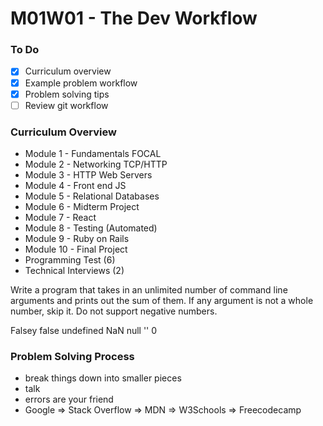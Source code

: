 # M01W01 - The Dev Workflow

### To Do
- [x] Curriculum overview
- [x] Example problem workflow
- [x] Problem solving tips
- [ ] Review git workflow

### Curriculum Overview
* Module 1 - Fundamentals FOCAL
* Module 2 - Networking TCP/HTTP
* Module 3 - HTTP Web Servers
* Module 4 - Front end JS
* Module 5 - Relational Databases
* Module 6 - Midterm Project
* Module 7 - React
* Module 8 - Testing (Automated)
* Module 9 - Ruby on Rails
* Module 10 - Final Project
* Programming Test (6)
* Technical Interviews (2)

Write a program that takes in an unlimited number of command line arguments and prints out the sum of them. If any argument is not a whole number, skip it. Do not support negative numbers.


Falsey
false
undefined
NaN
null
''
0


### Problem Solving Process
* break things down into smaller pieces
* talk
* errors are your friend
* Google => Stack Overflow => MDN => W3Schools => Freecodecamp












